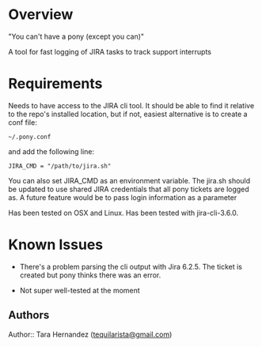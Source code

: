 Overview
========

"You can't have a pony (except you can)"

A tool for fast logging of JIRA tasks to track support interrupts

Requirements
=============
Needs to have access to the JIRA cli tool.  It should be able to find it relative to 
the repo's installed location, but if not, easiest alternative is to create
a conf file:

    ~/.pony.conf

and add the following line:

    JIRA_CMD = "/path/to/jira.sh"

You can also set JIRA_CMD as an environment variable.  The jira.sh should be updated to use
shared JIRA credentials that all pony tickets are logged as.  A future feature would be to pass 
login information as a parameter

Has been tested on OSX and Linux.  Has been tested with jira-cli-3.6.0. 


Known Issues
============
* There's a problem parsing the cli output with Jira 6.2.5.  The ticket is created but 
pony thinks there was an error. 

* Not super well-tested at the moment

Authors
-------
Author:: Tara Hernandez (tequilarista@gmail.com)

